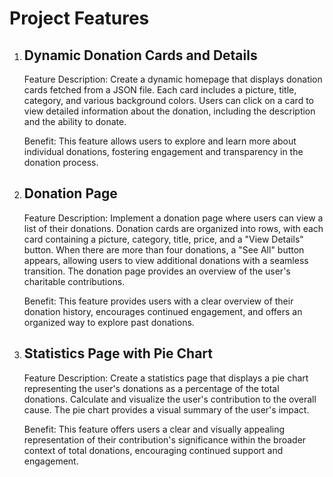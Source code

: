 <h1>Project Features</h1>

1. <h2>Dynamic Donation Cards and Details</h2>

   Feature Description: Create a dynamic homepage that displays donation cards fetched from a JSON file. Each card includes a picture, title, category, and various background colors. Users can click on a card to view detailed information about the donation, including the description and the ability to donate.

   Benefit: This feature allows users to explore and learn more about individual donations, fostering engagement and transparency in the donation process.

2. <h2>Donation Page</h2>

   Feature Description: Implement a donation page where users can view a list of their donations. Donation cards are organized into rows, with each card containing a picture, category, title, price, and a "View Details" button. When there are more than four donations, a "See All" button appears, allowing users to view additional donations with a seamless transition. The donation page provides an overview of the user's charitable contributions.

   Benefit: This feature provides users with a clear overview of their donation history, encourages continued engagement, and offers an organized way to explore past donations.

3. <h2>Statistics Page with Pie Chart</h2>

   Feature Description: Create a statistics page that displays a pie chart representing the user's donations as a percentage of the total donations. Calculate and visualize the user's contribution to the overall cause. The pie chart provides a visual summary of the user's impact.

   Benefit: This feature offers users a clear and visually appealing representation of their contribution's significance within the broader context of total donations, encouraging continued support and engagement.
